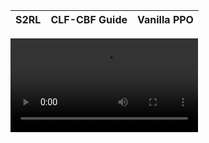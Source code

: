 S2RL	   		    |CLF-CBF Guide		| Vanilla PPO
:-------------------------:|:------------------------:|:------------------------:
![](https://github.com/britig/S2RL-Policies/blob/main/Demonstrations/ACCGuided.mp4)
